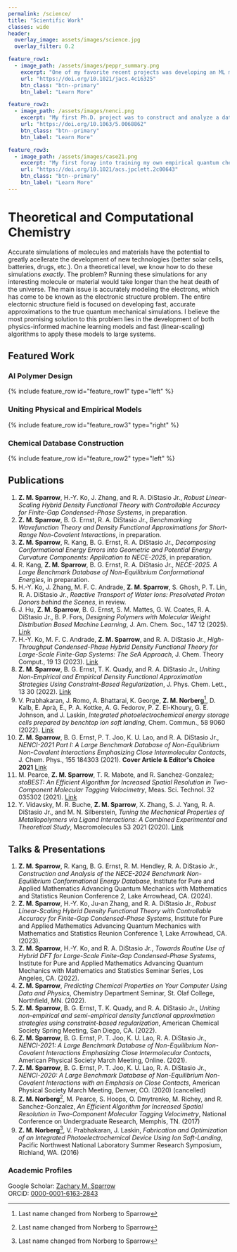 ```yaml
---
permalink: /science/
title: "Scientific Work"
classes: wide
header: 
  overlay_image: assets/images/science.jpg
  overlay_filter: 0.2

feature_row1:
  - image_path: /assets/images/peppr_summary.png
    excerpt: "One of my favorite recent projects was developing an ML model dubbed the PolyEthylene Property Predictor (PEPPr) to predict the properties of HDPE given the molecular weight distribution (the distribution of molecule sizes) of the sample. Polymers are difficult to understand from first principles because of their stochastic nature, making ML an attractive tool for this problem. Leveraging synthetic data augmentation, we were able to train a model that is stable enough to guide the design of polymers with a desired set of properties, resulting in the experimental synthesis of stronger, easier to process materials. Additionally, we demonstrated how to use PEPPr to overcome some of the problems associated with material degredation during the recycling process."
    url: "https://doi.org/10.1021/jacs.4c16325"
    btn_class: "btn--primary"
    btn_label: "Learn More"

feature_row2:
  - image_path: /assets/images/nenci.png
    excerpt: "My first Ph.D. project was to construct and analyze a database of close-range molecule-molecule interactions. At the time of publishing, this was the largest benchmark-quality database, containing about 8,000 unique interactions. My analysis had a number of key insights into some of the most commonly used approximations, most notably how the error made in a simulation scales with respect to system size in a manner that resembles a bias-variance breakdown, even for non-empirical approximations. The resulting publication was selected as the issue cover article and won Editor's choice for 2021 in the Journal of Chemical Physics."
    url: "https://doi.org/10.1063/5.0068862"
    btn_class: "btn--primary"
    btn_label: "Learn More"

feature_row3:
  - image_path: /assets/images/case21.png
    excerpt: "My first foray into training my own empirical quantum chemical approximation followed the realization that most other empirical methods ignored many of the underlying fundamental physics, hoping to learn such information directly from the data. I realized that the vast majority of this physics can be written in terms of constraints and regularization penalties, effectively filling in the gap between the empirical and non-empirical approximations. Using this technique, we showed that an approximation that uses both data and physical constraints outperforms some of the most common approximations still used today."
    url: "https://doi.org/10.1021/acs.jpclett.2c00643"
    btn_class: "btn--primary"
    btn_label: "Learn More"
---
```


# Theoretical and Computational Chemistry
Accurate simulations of molecules and materials have the potential to greatly acellerate the development of new technologies (better solar cells, batteries, drugs, etc.). On a theoretical level, we know how to do these simulations *exactly*. The problem? Running these simulations for any interesting molecule or material would take longer than the heat death of the universe. The main issue is accurately modeling the electrons, which has come to be known as the electronic structure problem. The entire electornic structure field is focused on developing fast, accurate approximations to the true quantum mechanical simulations. I believe the most promising solution to this problem lies in the development of both physics-informed machine learning models and fast (linear-scaling) algorithms to apply these models to large systems. 

## Featured Work
### AI Polymer Design
{% include feature_row id="feature_row1" type="left" %}
### Uniting Physical and Empirical Models
{% include feature_row id="feature_row3" type="right" %}
### Chemical Database Construction
{% include feature_row id="feature_row2" type="left" %}

<!---
## Featured
### Machine Learning for Post-Consumer HDPE Valorization
Relevant Publications: *Coming soon...*  
For a given processing method, all of the mechanical properties of high density polyethylene are uniqely defined by its molecular weight distribution (MWD)---the distriution of carbon chain lengths in the polymer. Historically, the relationship between the MWD and mechanical properties has been characterized primarily by only the MWD mean and standard deviation, which are insufficient for completely describing the MWD. We developed a deep neural network model (PolyEthylene Property Predictor, PEPPr) to predict the mechanical properties of an HDPE sample given its MWD, with ~15% error. We show that PEPPr is accurate enough to guide experimental design of commercially competitive materials. Additionally, we demonstrate how PEPPr can be used to guide revalorization of recycled polymer *via* selective addition of pristine polymer to degraded samples, suggesting a route towards significantly reducing plastic waste.

### Robust Linear Scaling Computation of Quantum Mechanical Interactions
Relevant Publications: [Link](https://doi.org/10.1021/acs.jctc.2c00827)  
One of the most important components of the interaction between quantum mechanical electrons is the exchange inteologies to address complex challenges. With extensive experience in data analysis, programming, and machine learning, I am adept at extracting actionable insights from diverse datasets. I am eager to apply my unique blend of scientific expraction. Within some well-understood approximations, the exchange interaction can be computed "exactly", resulting in so-called "exact exchange". Exact exchange is in important ingrediant in many quantum chemical approximations. However, the power required to naively compute the exact exchange interaction scales cubically with the number of electrons in the system. We developed a robust, easy-to-use black-box exact exchange algorithm with controlable accuracy that scales linearly with the number of electrons. This advance extends the scope of predictive quantum chemical calculations from a few hundred atoms to tens of thousands of atoms (or more), and provides a reliable method for high-throughput generation of quantum mechanical data to train machine learning-based methods.

### Physics-Based Regularization of Data Driven Approximations
Relevant Publications: [Link](https://doi.org/10.1021/acs.jpclett.2c00643)  
Exact quantum mechanics is too computationally expensive for all but the smallest chemical systems. The most popular theoretical framework for quantum chemistry, known as density functional theory, relies on non-systematic approximations to an unknown (exact) mapping from the electron density to the corresponding electronic energy. While this mapping is unknown (and likely too computationally costly to compute), decades of research have resulted in a set of exact physical constraints on this mapping. In this work, we suggested a general framework which allows construction of data driven approximations that are regularized to satisfy physical constraints. Using this technique, we developed an approximate machine learning-based method (dubbed Contrained And Smoothed Empirical approximation 2021, CASE21) that satisfies all of the same physical constraints as one of the most popular approximations used to date. CASE21 reliably reduces the error of common quantum chemical approximations by ~15% for an extensive set of molecules and chemical properties.

### Benchmark Quantum Chemical Database Generation and Analysis
Relevant Publications: [Link](https://doi.org/10.1063/5.0068862) (*Cover Article & Editor's Choice 2021*)  
Highly accurate, benchmark-level calculations on atoms and molecules are important because they give the computational chemistry community a way to measure the accuracy of quantum chemical models that are easier to compute. We've generated two databases of this kind: one describing the interactions between two distinct molecules as they get pushed together, and one of molecules with atoms displaced beyond their most likely positions in the molecule. Both of these databases are some of the largest of their kind. We have since analyed the performance of dozens of quantum chemistry approximations using these databases. One key observation that we've made is that the mean and variance of the distribution of errors across different systems for a given approximation increases as certain quantum mechanical contributions to the property increases. The latter database has also led to a new analysis technique that decomposes error into two distinct physical components. Both of these methods provide insight into how to further improve quantum chemical models.
-->

## Publications

1. **Z. M. Sparrow**, H.-Y. Ko, J. Zhang, and R. A. DiStasio Jr., *Robust Linear-Scaling Hybrid Density Functional Theory with Controllable Accuracy for Finite-Gap Condensed-Phase Systems*, in preparation.
2. **Z. M. Sparrow**, B. G. Ernst, R. A. DiStasio Jr., *Benchmarking Wavefunction Theory and Density Functional Approximations for Short-Range Non-Covalent Interactions*, in preparation.
3. **Z. M. Sparrow**, R. Kang, B. G. Ernst, R. A. DiStasio Jr., *Decomposing Conformational Energy Errors into Geometric and Potential Energy Curvature Components: Application to NECE-2025*, in preparation.
4. R. Kang, **Z. M. Sparrow**,  B. G. Ernst, R. A. DiStasio Jr., *NECE-2025. A Large Benchmark Database of Non-Equilibrium Conformational Energies*, in preparation.
5. H.-Y. Ko, J. Zhang, M. F. C. Andrade, **Z. M. Sparrow**, S. Ghosh, P. T. Lin, R. A. DiStasio Jr., *Reactive Transport of Water Ions: Presolvated Proton Donors behind the
Scenes*, in review.
6. J. Hu, **Z. M. Sparrow**, B. G. Ernst, S. M. Mattes, G. W. Coates, R. A. DiStasio Jr., B. P. Fors, *Designing Polymers with Molecular Weight Distribution
Based Machine Learning*, J. Am. Chem. Soc., 147 12 (2025). [Link](https://doi.org/10.1021/jacs.4c16325)
7. H.-Y. Ko, M. F. C. Andrade, **Z. M. Sparrow**, and R. A. DiStasio Jr., *High-Throughput Condensed-Phase Hybrid Density Functional Theory for Large-Scale Finite-Gap Systems: The SeA Approach*, J. Chem. Theory Comput., 19 13 (2023). [Link](https://doi.org/10.1021/acs.jctc.2c00827)
8. **Z. M. Sparrow**, B. G. Ernst, T. K. Quady, and R. A. DiStasio Jr., *Uniting Non-Empirical and Empirical Density Functional Approximation Strategies Using Constraint-Based Regularization*, J. Phys. Chem. Lett., 13 30 (2022). [Link](https://doi.org/10.1021/acs.jpclett.2c00643)
9. V. Prabhakaran, J. Romo, A. Bhattarai, K. George, **Z. M. Norberg**[^1], D. Kalb, E. Aprà, E., P. A. Kottke, A. G. Fedorov, P. Z. El-Khoury, G. E. Johnson, and J. Laskin, *Integrated photoelectrochemical energy storage cells prepared by benchtop ion soft landing*, Chem. Commun., 58 9060 (2022). [Link](https://doi.org/10.1039/d2cc02595g)
10. **Z. M. Sparrow**, B. G. Ernst, P. T. Joo, K. U. Lao, and R. A. DiStasio Jr., *NENCI-2021 Part I: A Large Benchmark Database of Non-Equilibrium Non-Covalent Interactions Emphasizing Close Intermolecular Contacts*, J. Chem. Phys., 155 184303 (2021). **Cover Article & Editor's Choice 2021** [Link](https://doi.org/10.1063/5.0068862)
11. M. Pearce, **Z. M. Sparrow**, T. R. Mabote, and R. Sanchez-Gonzalez; *stoBEST: An Efficient Algorithm for Increased Spatial Resolution in Two-Component Molecular Tagging Velocimetry*, Meas. Sci. Technol. 32 035302 (2021). [Link](https://doi.org/10.1088/1361-6501/abb1e4)
12. Y. Vidavsky, M. R. Buche, **Z. M. Sparrow**, X. Zhang, S. J. Yang, R. A. DiStasio Jr., and M. N. Silberstein, *Tuning the Mechanical Properties of Metallopolymers via Ligand Interactions: A Combined Experimental and Theoretical Study*, Macromolecules 53 2021 (2020). [Link](https://doi.org/10.1021/acs.macromol.9b02756)



## Talks & Presentations
1. **Z. M. Sparrow**, R. Kang, B. G. Ernst, R. M. Hendley, R. A. DiStasio Jr., *Construction and Analysis of the NECE-2024 Benchmark Non-Equilibrium Conformational Energy Database*, Institute for Pure and Applied Mathematics Advancing Quantum Mechanics with Mathematics and Statistics Reunion Conference 2, Lake Arrowhead, CA. (2024).
2. **Z. M. Sparrow**, H.-Y. Ko, Ju-an Zhang, and R. A. DiStasio Jr., *Robust Linear-Scaling Hybrid Density Functional Theory with Controllable Accuracy for Finite-Gap Condensed-Phase Systems*, Institute for Pure and Applied Mathematics Advancing Quantum Mechanics with Mathematics and Statistics Reunion Conference 1, Lake Arrowhead, CA. (2023).
3. **Z. M. Sparrow**, H.-Y. Ko, and R. A. DiStasio Jr., *Towards Routine Use of Hybrid DFT for Large-Scale Finite-Gap Condensed-Phase Systems*, Institute for Pure and Applied Mathematics Advancing Quantum Mechanics with Mathematics and Statistics Seminar Series, Los Angeles, CA. (2022).
4. **Z. M. Sparrow**, *Predicting Chemical Properties on Your Computer Using Data and Physics*, Chemistry Department Seminar, St. Olaf College, Northfield, MN. (2022).
5. **Z. M. Sparrow**, B. G. Ernst, T. K. Quady, and R. A. DiStasio Jr., *Uniting non-empirical and semi-empirical density functional approximation strategies using constraint-based regularization*, American Chemical Society Spring Meeting, San Diego, CA. (2022).
6. **Z. M. Sparrow**, B. G. Ernst, P. T. Joo, K. U. Lao, R. A. DiStasio Jr., *NENCI-2021: A Large Benchmark Database of Non-Equilibrium Non-Covalent Interactions Emphasizing Close Intermolecular Contacts*, American Physical Society March Meeting, Online. (2021).
7. **Z. M. Sparrow**, B. G. Ernst, P. T. Joo, K. U. Lao, R. A. DiStasio Jr., *NENCI-2020: A Large Benchmark Database of Non-Equilibrium Non-Covalent Interactions with an Emphasis on Close Contacts*, American Physical Society March Meeting, Denver, CO. (2020) (cancelled)
8. **Z. M. Norberg**[^1], M. Pearce, S. Hoops, O. Dmytrenko, M. Richey, and R. Sanchez-Gonzalez, *An Efficient Algorithm for Increased Spatial Resolution in Two-Component Molecular Tagging Velocimetry*, National Conference on Undergraduate Research, Memphis, TN. (2017)
9. **Z. M. Norberg**[^1], V. Prabhakaran, J. Laskin, *Fabrication and Optimization of an Integrated Photoelectrochemical Device Using Ion Soft-Landing*, Pacific Northwest National Laboratory Summer Research Symposium, Richland, WA. (2016)




### Academic Profiles
Google Scholar: [Zachary M. Sparrow](https://scholar.google.com/citations?user=oyR3ZTYAAAAJ&hl=en)<br>
ORCiD: [0000-0001-6163-2843](https://orcid.org/0000-0001-6163-2843)




[^1]: Last name changed from Norberg to Sparrow




